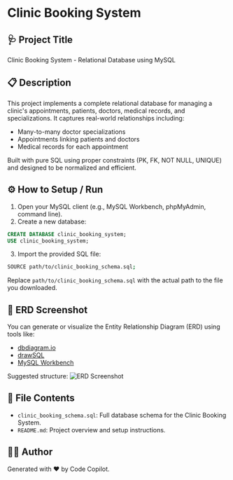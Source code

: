 
# Clinic Booking System

## 🩺 Project Title
Clinic Booking System - Relational Database using MySQL

## 📋 Description
This project implements a complete relational database for managing a clinic's appointments, patients, doctors, medical records, and specializations. It captures real-world relationships including:
- Many-to-many doctor specializations
- Appointments linking patients and doctors
- Medical records for each appointment

Built with pure SQL using proper constraints (PK, FK, NOT NULL, UNIQUE) and designed to be normalized and efficient.

## ⚙️ How to Setup / Run

1. Open your MySQL client (e.g., MySQL Workbench, phpMyAdmin, command line).
2. Create a new database:

```sql
CREATE DATABASE clinic_booking_system;
USE clinic_booking_system;
```

3. Import the provided SQL file:

```bash
SOURCE path/to/clinic_booking_schema.sql;
```

Replace `path/to/clinic_booking_schema.sql` with the actual path to the file you downloaded.

## 🧩 ERD Screenshot
You can generate or visualize the Entity Relationship Diagram (ERD) using tools like:

- [dbdiagram.io](https://dbdiagram.io/)
- [drawSQL](https://drawsql.app/)
- [MySQL Workbench](https://www.mysql.com/products/workbench/)

Suggested structure:
![ERD Screenshot](https://i.imgur.com/USKjY1v.png) <!-- Replace this with your own ERD image link -->

## 📁 File Contents

- `clinic_booking_schema.sql`: Full database schema for the Clinic Booking System.
- `README.md`: Project overview and setup instructions.

## 👨‍💻 Author
Generated with ❤️ by Code Copilot.
